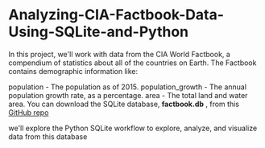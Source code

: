 # Analyzing-CIA-Factbook-Data-Using-SQLite-and-Python

In this project, we'll work with data from the CIA World Factbook, a compendium of statistics about all of the countries on Earth. The Factbook contains demographic information like:

population - The population as of 2015.
population_growth - The annual population growth rate, as a percentage.
area - The total land and water area.
You can download the SQLite database, **factbook.db** , from this [GitHub repo](https://github.com/factbook/factbook.sql/releases)

we'll explore the Python SQLite workflow to explore, analyze, and visualize data from this database

